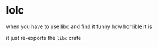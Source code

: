 # lolc
when you have to use libc and find it funny how horrible it is

it just re-exports the `libc` crate
